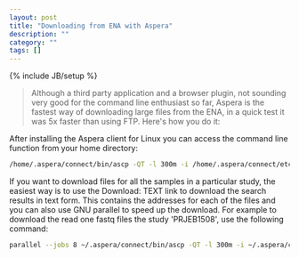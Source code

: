 ```yaml
---
layout: post
title: "Downloading from ENA with Aspera"
description: ""
category: ""
tags: []
---
```

{% include JB/setup %}

> Although a third party application and a browser plugin, not sounding very good for the command line enthusiast so far, Aspera is the fastest way of downloading large files from the ENA, in a quick test it was 5x faster than using FTP. Here's how you do it:

After installing the Aspera client for Linux you can access the command line function from your home directory:

``` bash
/home/.aspera/connect/bin/ascp -QT -l 300m -i /home/.aspera/connect/etc/asperaweb_id_dsa.openssh era-fasp@fasp.sra.ebi.ac.uk:/vol1/fastq/ERR000/ERR000000/ERR000000_1.fastq.gz
```

If you want to download files for all the samples in a particular study, the easiest way is to use the Download: TEXT link to download the search results in text form. This contains the addresses for each of the files and you can also use GNU parallel to speed up the download. For example to download the read one fastq files the study 'PRJEB1508', use the following command:

``` bash
parallel --jobs 8 ~/.aspera/connect/bin/ascp -QT -l 300m -i ~/.aspera/connect/etc/asperaweb_id_dsa.openssh era-fasp@fasp.sra.ebi.ac.uk:{} sra/ :::: <(cut -f 10 PRJEB1508.text | cut -f 1 -d ';' | cut -d '/' -f 2-)
```
